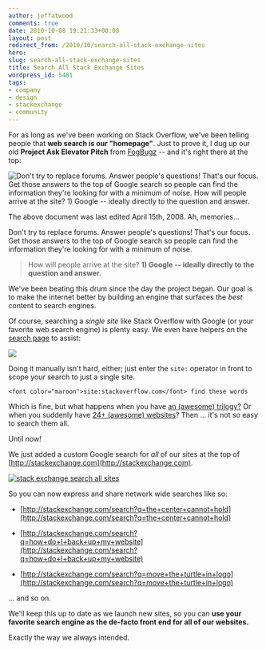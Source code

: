 ```yaml
---
author: jeffatwood
comments: true
date: 2010-10-08 19:21:33+00:00
layout: post
redirect_from: /2010/10/search-all-stack-exchange-sites
hero: 
slug: search-all-stack-exchange-sites
title: Search All Stack Exchange Sites
wordpress_id: 5481
tags:
- company
- design
- stackexchange
- community
---
```


For as long as we've been working on Stack Overflow, we've been telling people that **web search is our "homepage"**. Just to prove it, I dug up our old **Project Ask Elevator Pitch** from [FogBugz](http://www.fogcreek.com/FogBugz/) -- and it's right there at the top:

![Don't try to replace forums. Answer people's questions! That's our focus. Get those answers to the top of Google search so people can find the information they're looking for with a minimum of noise. How will people arrive at the site? 1) Google -- ideally directly to the question and answer.](/images/wordpress/project-ask-elevator-pitch2.png)

The above document was last edited April 15th, 2008. Ah, memories...



>
Don't try to replace forums. Answer people's questions! That's our focus. Get those answers to the top of Google search so people can find the information they're looking for with a minimum of noise.

> How will people arrive at the site? **1) Google -- ideally directly to the question and answer.**




We've been beating this drum since the day the project began. Our goal is to make the internet better by building an engine that surfaces the _best_ content to search engines.

Of course, searching a _single site_ like Stack Overflow with Google (or your favorite web search engine) is plenty easy. We even have helpers on the [search page](http://stackoverflow.com/search) to assist:

[![](https://i.stack.imgur.com/KdIph.png)](http://stackoverflow.com/search)

Doing it manually isn't hard, either; just enter the `site:` operator in front to scope your search to just a single site.


    
    
    <font color="maroon">site:stackoverflow.com</font> find these words
    



Which is fine, but what happens when you have [an (awesome) trilogy?](http://blog.stackoverflow.com/2009/05/the-stack-overflow-trilogy/) Or when you suddenly have [24+ (awesome) websites](http://stackexchange.com/sites)? Then ... it's not so easy to search them all.

Until now!

We just added a custom Google search for _all_ of our sites at the top of [http://stackexchange.com](http://stackexchange.com).

[![stack exchange search all sites](https://i.stack.imgur.com/HnIUW.png)](http://stackexchange.com)

So you can now express and share network wide searches like so:





  * [http://stackexchange.com/search?q=the+center+cannot+hold](http://stackexchange.com/search?q=the+center+cannot+hold)

  * [http://stackexchange.com/search?q=how+do+I+back+up+my+website](http://stackexchange.com/search?q=how+do+I+back+up+my+website)

  * [http://stackexchange.com/search?q=move+the+turtle+in+logo](http://stackexchange.com/search?q=move+the+turtle+in+logo)


... and so on.

We'll keep this up to date as we launch new sites, so you can **use your favorite search engine as the de-facto front end for all of our websites.**

Exactly the way we always intended.
